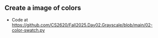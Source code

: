

## Create a image of colors
- Code at https://github.com/CS2620/Fall2025.Day02.Grayscale/blob/main/02-color-swatch.py